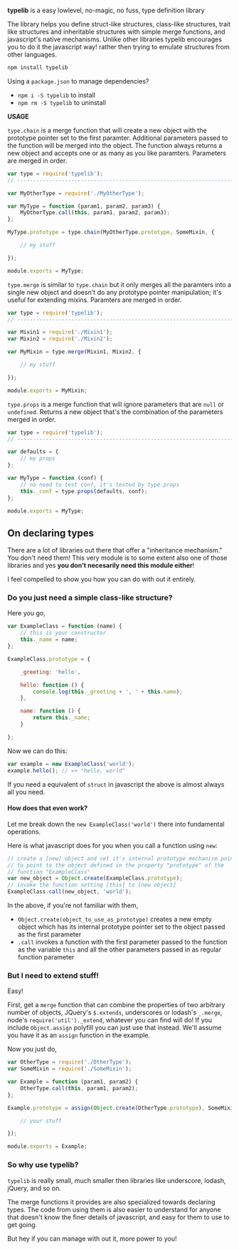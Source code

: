 **typelib** is a easy lowlevel, no-magic, no fuss, type definition library

The library helps you define struct-like structures, class-like structures,
trait like structures and inheritable structures with simple merge functions,
and javascript's native mechanisms. Unlike other libraries typelib encourages
you to do it the javascript way! rather then trying to emulate structures
from other languages.

```js
npm install typelib
```
Using a `package.json` to manage dependencies?

 - `npm i -S typelib` to install
 - `npm rm -S typelib` to uninstall

**USAGE**

`type.chain` is a merge function that will create a new object with the
prototype pointer set to the first paramter. Additional parameters passed to
the function will be merged into the object. The function always returns a
new object and accepts one or as many as you like paramters. Parameters are
merged in order.

```js
var type = require('typelib');
// ----------------------------------------------------------------------------

var MyOtherType = require('./MyOtherType');

var MyType = function (param1, param2, param3) {
	MyOtherType.call(this, param1, param2, param3);
};

MyType.prototype = type.chain(MyOtherType.prototype, SomeMixin, {

	// my stuff

});

module.exports = MyType;
```

`type.merge` is similar to `type.chain` but it only merges all the paramters
into a single new object and doesn't do any prototype pointer manipulation;
it's useful for extending mixins. Paramters are merged in order.

```js
var type = require('typelib');
// ----------------------------------------------------------------------------

var Mixin1 = require('./Mixin1');
var Mixin2 = require('./Mixin2');

var MyMixin = type.merge(Mixin1, Mixin2, {

	// my stuff

});

module.exports = MyMixin;
```

`type.props` is a merge function that will ignore parameters that are `null`
or `undefined`. Returns a new object that's the combination of the parameters
merged in order.

```js
var type = require('typelib');
// ----------------------------------------------------------------------------

var defaults = {
	// my props
};

var MyType = function (conf) {
	// no need to test conf, it's tested by type.props
	this._conf = type.props(defaults, conf);
};

module.exports = MyType;
```

## On declaring types

There are a lot of libraries out there that offer a "inheritance mechanism."
You don't need them! This very module is to some extent also one of those
libraries and yes **you don't necesarily need this module either**!

I feel compelled to show you how you can do with out it entirely.

### Do you just need a simple class-like structure?

Here you go,

```js
var ExampleClass = function (name) {
	// this is your constructor
    this._name = name;
};

ExampleClass.prototype = {

	_greeting: 'hello',

    hello: function () {
    	console.log(this._greeting + ', ' + this.name);
    },

    name: function () {
    	return this._name;
    }

};
```

Now we can do this:

```js
var example = new ExampleClass('world');
example.hello(); // => "hello, world"
```

If you need a equivalent of `struct` in javascript the above is almost
always all you need.

#### How does that even work?

Let me break down the `new ExampleClass('world')` there into fundamental operations.

Here is what javascript does for you when you call a function using `new`:

```js
// create a [new] object and set it's internal prototype mechanism pointer
// to point to the object defined in the property "prototype" of the
// function "ExampleClass"
var new_object = Object.create(ExampleClass.prototype);
// invoke the function setting [this] to [new object]
ExampleClass.call(new_object, 'world');
```

In the above, if you're not familiar with them,

 - `Object.create(object_to_use_as_prototype)` creates a new empty object
   which has its internal prototype pointer set to the object passed as the
   first parameter
 - `.call` invokes a function with the first parameter passed to the function
   as the variable `this` and all the other parameters passed in as regular
   function parameter

### But I need to extend stuff!

Easy!

First, get a `merge` function that can combine the properties of two arbitrary
number of objects, JQuery's `$.extends`, underscores or lodash's `_.merge`,
node's `require('util')._extend`, whatever you can find will do! If you
include `Object.assign` polyfill you can just use that instead. We'll assume
you have it as an `assign` function in the example.

Now you just do,

```js
var OtherType = require('./OtherType');
var SomeMixin = require('./SomeMixin');

var Example = function (param1, param2) {
	OtherType.call(this, param1, param2);
};

Example.prototype = assign(Object.create(OtherType.prototype), SomeMixin, {

	// your stuff

});

module.exports = Example;
```

### So why use typelib?

`typelib` is really small, much smaller then libraries like underscore,
lodash, jQuery, and so on.

The merge functions it provides are also specialized towards declaring types.
The code from using them is also easier to understand for anyone that doesn't
know the finer details of javascript, and easy for them to use to get going.

But hey if you can manage with out it, more power to you!
